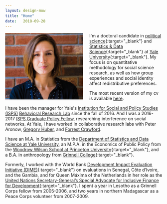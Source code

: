 ```yaml
---
layout: design-mow
title: "Home"
date:   2018-09-28
---
```

<img style="float: left; width: 250px; margin: 0 20px 10px 0" src="/assets/molly_brick.jpg" alt="pic" />

I'm a doctoral candidate in [political science](http://politicalscience.yale.edu/){:target="_blank"} and [Statistics & Data Science](http://statistics.yale.edu/){:target="_blank"} at [Yale University](http://www.yale.edu/){:target="_blank"}. 
My focus is on quantitative methodology for social science research, as well as how group experiences and social identity affect redistributive preferences.

The most recent version of my cv is available [here](https://mollyow.github.io/assets/cv_MOW_2018.pdf).

I have been the manager for Yale's [Institution for Social and Policy Studies (ISPS)](http://isps.yale.edu) [Behavioral Research Lab](http://isps.yale.edu/yale-isps-behavioral-research-lab) since the fall of 2016. And I was a 2016-2017 [ISPS Graduate Policy Fellow](http://isps.yale.edu/team/molly-offer-westort), researching interference on social networks. At Yale, I have worked in collaborative research labs with Peter Aronow, [Gregory Huber](http://huber.research.yale.edu/gspd.html), and [Forrest Crawford](http://www.crawfordlab.io/people/).

I have an M.A. in Statistics from the [Department of Statistics and Data Science at Yale University](http://statistics.yale.edu/), an M.P.A. in the Economics of Public Policy from the [Woodrow Wilson School at Princeton University](http://wws.princeton.edu/){:target="_blank"}, and a B.A. in anthropology from [Grinnell College](http://www.grinnell.edu){:target="_blank"}.

Formerly, I  worked with the World Bank [Development Impact Evaluation Initiative (DIME)](http://web.worldbank.org/WBSITE/EXTERNAL/EXTDEC/EXTDEVIMPEVAINI/0,,contentMDK:23422972~pagePK:64168445~piPK:64168309~theSitePK:3998212,00.html){:target="_blank"} on evaluations in Senegal, Côte d’Ivoire, and the Gambia, and for Queen Máxima of the Netherlands in her role as the [United Nations Secretary-General’s Special Advocate for Inclusive Finance for Development](https://www.unsgsa.org/){:target="_blank"}. I spent a year in Lesotho as a Grinnell Corps fellow from 2005-2006, and two years in northern Madagascar as a Peace Corps volunteer from 2007-2009.